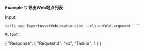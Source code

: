 **Example 1: 导出Web站点列表**



Input: 

```
tccli cwp ExportAssetWebLocationList --cli-unfold-argument ```

Output: 
```
{
    "Response": {
        "RequestId": "xx",
        "TaskId": 1
    }
}
```

